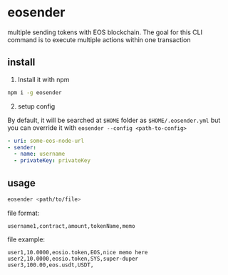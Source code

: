 # eosender

multiple sending tokens with EOS blockchain. The goal for this CLI command is to execute multiple actions within one transaction

## install

1. Install it with npm

```bash
npm i -g eosender
```

2. setup config

By default, it will be searched at `$HOME` folder as `$HOME/.eosender.yml` but you can override it with `eosender --config <path-to-config>` 

```yaml
- uri: some-eos-node-url 
- sender:
  - name: username
  - privateKey: privateKey
```

## usage

```bash
eosender <path/to/file>
```

file format:

```csv
username1,contract,amount,tokenName,memo
```

file example:

```csv
user1,10.0000,eosio.token,EOS,nice memo here
user2,10.0000,eosio.token,SYS,super-duper
user3,100.00,eos.usdt,USDT,
```
